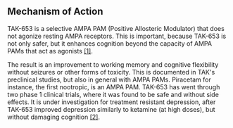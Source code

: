 <span id="mechanism-of-action"></span>
## Mechanism of Action

TAK-653 is a selective AMPA PAM (Positive Allosteric Modulator) that does not agonize resting AMPA receptors. This is important, because TAK-653 is not only safer, but it enhances cognition beyond the capacity of AMPA PAMs that act as agonists <a title="Strictly regulated agonist-dependent activation of AMPA-R is the key characteristic of TAK-653 for robust synaptic responses and cognitive improvement" rel="noreferrer" target="_blank" href="https://www.nature.com/articles/s41598-021-93888-0">[1]</a>.

The result is an improvement to working memory and cognitive flexibility without seizures or other forms of toxicity. This is documented in TAK's preclinical studies, but also in general with AMPA PAMs. Piracetam for instance, the first nootropic, is an AMPA PAM. TAK-653 has went through two phase 1 clinical trials, where it was found to be safe and without side effects. It is under investigation for treatment resistant depression, after TAK-653 improved depression similarly to ketamine (at high doses), but without damaging cognition <a title="TAK-653, an AMPA receptor potentiator with minimal agonistic activity, produces an antidepressant-like effect with a favorable safety profile in rats" rel="noreferrer" target="_blank" href="https://www.sciencedirect.com/science/article/pii/S009130572100188X">[2]</a>.